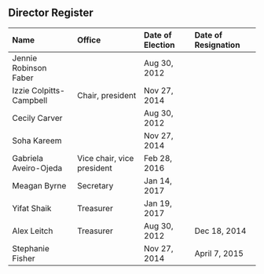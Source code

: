 ## Director Register

| Name | Office | Date of Election | Date of Resignation |
| :--- | :--- | :--- | :--- |
| Jennie Robinson Faber | | Aug 30, 2012 | |
| Izzie Colpitts-Campbell | Chair, president | Nov 27, 2014 | |
| Cecily Carver | | Aug 30, 2012 | |
| Soha Kareem | | Nov 27, 2014 | |
| Gabriela Aveiro-Ojeda | Vice chair, vice president | Feb 28, 2016 | |
| Meagan Byrne | Secretary | Jan 14, 2017 | |
| Yifat Shaik | Treasurer | Jan 19, 2017 | |
| Alex Leitch | Treasurer | Aug 30, 2012 | Dec 18, 2014 |
| Stephanie Fisher | | Nov 27, 2014 | April 7, 2015 |
